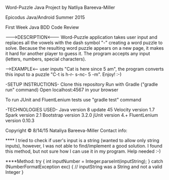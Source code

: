 Word-Puzzle Java Project by Natliya Bareeva-Miller

Epicodus Java/Android Summer 2015

First Week Java BDD Code Review


--->DESCRIPTION<---
Word-Puzzle application takes user input and replaces all the vowels with the dash symbol "-" 
creating a word puzzle to solve. Because the resulting word puzzle appears on a new page, 
it makes it hard for another player to guess it. 
The program accepts any input (letters, numbers, special characters). 

-->EXAMPLE<--
user inputs "Cat is here since 5 am", the program converts this input to a puzzle "C-t is h-r- s-nc- 5 -m". 
Enjoy! :-)


-SETUP INSTRUCTIONS-
Clone this repository
Run with Gradle ("gradle run" command)
Open localhost:4567 in your browser

To run JUnit and FluentLenium tests use "gradle test" command


-TECHNOLOGIES USED-
Java version 8 update 45
Velocity version 1.7
Spark version 2.1
Bootstrap version 3.2.0
jUnit version 4.+
FluentLenium version 0.10.3


Copyright © 8/14/15 Nataliya Bareeva-Miller
Contact info: <hidden for privacy purposes>


**** I tried to check if user's input is a string (wanted to allow only string inputs), however, 
I was not able to find/implement a good solution. I found this method, but not sure how I can 
use it in my program. Help needed :-)

****Method:
try {
int inputNumber = Integer.parseInt(inputString);
} catch (NumberFormatException exc) {
// inputString was a String and not a valid Integer
}





